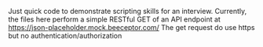 Just quick code to demonstrate scripting skills for an interview.
Currently, the files here perform a simple RESTful GET of an API endpoint at https://json-placeholder.mock.beeceptor.com/
The get request do use https but no authentication/authorization
